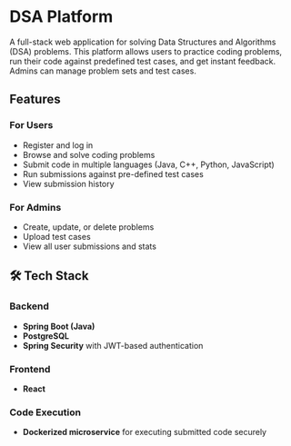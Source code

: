 # DSA Platform

A full-stack web application for solving Data Structures and Algorithms (DSA) problems. This platform allows users to practice coding problems, run their code against predefined test cases, and get instant feedback. Admins can manage problem sets and test cases.

## Features

### For Users
- Register and log in
- Browse and solve coding problems
- Submit code in multiple languages (Java, C++, Python, JavaScript)
- Run submissions against pre-defined test cases
- View submission history

### For Admins
- Create, update, or delete problems
- Upload test cases
- View all user submissions and stats

## 🛠️ Tech Stack

### Backend
- **Spring Boot (Java)**
- **PostgreSQL**
- **Spring Security** with JWT-based authentication

### Frontend
- **React**

### Code Execution
- **Dockerized microservice** for executing submitted code securely
